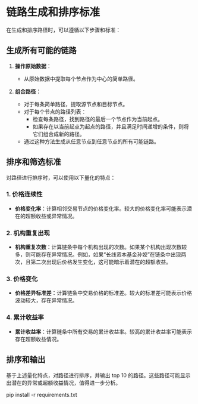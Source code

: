 # 链路生成和排序标准

在生成和排序路径时，可以遵循以下步骤和标准：

## 生成所有可能的链路

1. **操作原始数据**：
   - 从原始数据中提取每个节点作为中心的简单路径。

2. **组合路径**：
   - 对于每条简单路径，提取源节点和目标节点。
   - 对于每个节点的路径列表：
     - 检查每条路径，找到路径的最后一个节点作为当前起点。
     - 如果存在以当前起点为起点的路径，并且满足时间递增的条件，则将它们组合成新的路径。
   - 通过这种方法生成从任意节点到任意节点的所有可能链路。

## 排序和筛选标准

对路径进行排序时，可以使用以下量化的特点：

### 1. 价格连续性
   - **价格变化率**：计算相邻交易节点的价格变化率。较大的价格变化率可能表示潜在的超额收益或异常情况。

### 2. 机构重复出现
   - **机构重复次数**：计算链条中每个机构出现的次数。如果某个机构出现次数较多，则可能存在异常情况。例如，如果“长线资本基金孙姣”在链条中出现两次，且第二次出现后价格发生变化，这可能暗示着潜在的超额收益。

### 3. 价格变化
   - **价格差异标准差**：计算链条中交易价格的标准差。较大的标准差可能表示价格波动较大，存在异常情况。

### 4. 累计收益率
   - **累计收益率**：计算链条中所有交易的累计收益率。较高的累计收益率可能表示存在超额收益情况。

## 排序和输出

基于上述量化特点，对路径进行排序，并输出 top 10 的路径。这些路径可能显示出潜在的异常或超额收益情况，值得进一步分析。

pip install -r requirements.txt

